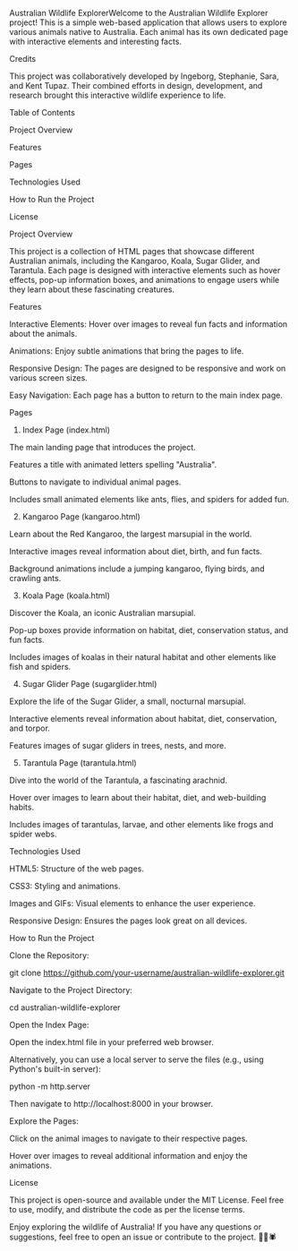 Australian Wildlife ExplorerWelcome to the Australian Wildlife Explorer project! This is a simple web-based application that allows users to explore various animals native to Australia. Each animal has its own dedicated page with interactive elements and interesting facts.

Credits

This project was collaboratively developed by Ingeborg, Stephanie, Sara, and Kent Tupaz. Their combined efforts in design, development, and research brought this interactive wildlife experience to life.

Table of Contents

Project Overview

Features

Pages

Technologies Used

How to Run the Project

License

Project Overview

This project is a collection of HTML pages that showcase different Australian animals, including the Kangaroo, Koala, Sugar Glider, and Tarantula. Each page is designed with interactive elements such as hover effects, pop-up information boxes, and animations to engage users while they learn about these fascinating creatures.

Features

Interactive Elements: Hover over images to reveal fun facts and information about the animals.

Animations: Enjoy subtle animations that bring the pages to life.

Responsive Design: The pages are designed to be responsive and work on various screen sizes.

Easy Navigation: Each page has a button to return to the main index page.

Pages

1. Index Page (index.html)

The main landing page that introduces the project.

Features a title with animated letters spelling "Australia".

Buttons to navigate to individual animal pages.

Includes small animated elements like ants, flies, and spiders for added fun.

2. Kangaroo Page (kangaroo.html)

Learn about the Red Kangaroo, the largest marsupial in the world.

Interactive images reveal information about diet, birth, and fun facts.

Background animations include a jumping kangaroo, flying birds, and crawling ants.

3. Koala Page (koala.html)

Discover the Koala, an iconic Australian marsupial.

Pop-up boxes provide information on habitat, diet, conservation status, and fun facts.

Includes images of koalas in their natural habitat and other elements like fish and spiders.

4. Sugar Glider Page (sugarglider.html)

Explore the life of the Sugar Glider, a small, nocturnal marsupial.

Interactive elements reveal information about habitat, diet, conservation, and torpor.

Features images of sugar gliders in trees, nests, and more.

5. Tarantula Page (tarantula.html)

Dive into the world of the Tarantula, a fascinating arachnid.

Hover over images to learn about their habitat, diet, and web-building habits.

Includes images of tarantulas, larvae, and other elements like frogs and spider webs.

Technologies Used

HTML5: Structure of the web pages.

CSS3: Styling and animations.

Images and GIFs: Visual elements to enhance the user experience.

Responsive Design: Ensures the pages look great on all devices.

How to Run the Project

Clone the Repository:

 git clone https://github.com/your-username/australian-wildlife-explorer.git

Navigate to the Project Directory:

cd australian-wildlife-explorer

Open the Index Page:

Open the index.html file in your preferred web browser.

Alternatively, you can use a local server to serve the files (e.g., using Python's built-in server):

python -m http.server

Then navigate to http://localhost:8000 in your browser.

Explore the Pages:

Click on the animal images to navigate to their respective pages.

Hover over images to reveal additional information and enjoy the animations.

License

This project is open-source and available under the MIT License. Feel free to use, modify, and distribute the code as per the license terms.

Enjoy exploring the wildlife of Australia! If you have any questions or suggestions, feel free to open an issue or contribute to the project. 🐨🦘🕷️

